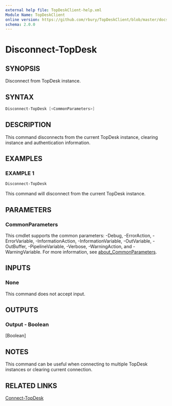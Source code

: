 ```yaml
---
external help file: TopDeskClient-help.xml
Module Name: TopDeskClient
online version: https://github.com/rbury/TopDeskClient/blob/master/docs/Disconnect-TopDesk.md
schema: 2.0.0
---
```


# Disconnect-TopDesk

## SYNOPSIS

Disconnect from TopDesk instance.

## SYNTAX

``` Powershell
Disconnect-TopDesk [<CommonParameters>]
```

## DESCRIPTION

This command disconnects from the current TopDesk instance, clearing instance and authentication information.

## EXAMPLES

### EXAMPLE 1

``` Powershell
Disconnect-TopDesk
```

This command will disconnect from the current TopDesk instance.

## PARAMETERS

### CommonParameters

This cmdlet supports the common parameters: -Debug, -ErrorAction, -ErrorVariable, -InformationAction, -InformationVariable, -OutVariable, -OutBuffer, -PipelineVariable, -Verbose, -WarningAction, and -WarningVariable. For more information, see [about_CommonParameters](http://go.microsoft.com/fwlink/?LinkID=113216).

## INPUTS

### None

This command does not accept input.

## OUTPUTS

### Output - Boolean

[Boolean]

## NOTES

This command can be useful when connecting to multiple TopDesk instances or clearing current connection.

## RELATED LINKS

[Connect-TopDesk](https://github.com/rbury/TopDeskClient/blob/master/docs/Connect-TopDesk.md)
